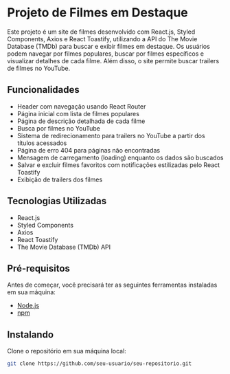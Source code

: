 # Projeto de Filmes em Destaque

Este projeto é um site de filmes desenvolvido com React.js, Styled Components, Axios e React Toastify, utilizando a API do The Movie Database (TMDb) para buscar e exibir filmes em destaque. Os usuários podem navegar por filmes populares, buscar por filmes específicos e visualizar detalhes de cada filme. Além disso, o site permite buscar trailers de filmes no YouTube.

## Funcionalidades

- Header com navegação usando React Router
- Página inicial com lista de filmes populares
- Página de descrição detalhada de cada filme
- Busca por filmes no YouTube
- Sistema de redirecionamento para trailers no YouTube a partir dos títulos acessados
- Página de erro 404 para páginas não encontradas
- Mensagem de carregamento (loading) enquanto os dados são buscados
- Salvar e excluir filmes favoritos com notificações estilizadas pelo React Toastify
- Exibição de trailers dos filmes 

## Tecnologias Utilizadas

- React.js
- Styled Components
- Axios
- React Toastify
- The Movie Database (TMDb) API

## Pré-requisitos

Antes de começar, você precisará ter as seguintes ferramentas instaladas em sua máquina:

- [Node.js](https://nodejs.org/en/)
- [npm](https://www.npmjs.com/)

## Instalando

Clone o repositório em sua máquina local:

```bash
git clone https://github.com/seu-usuario/seu-repositorio.git
